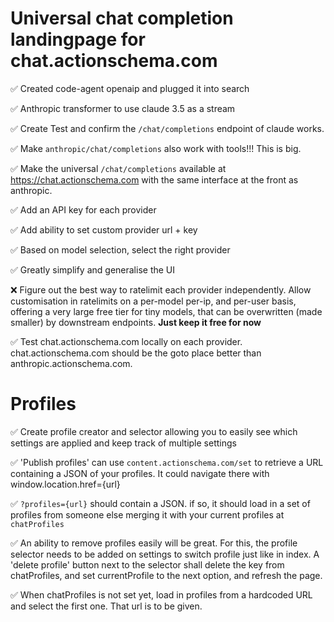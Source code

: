 # Universal chat completion landingpage for chat.actionschema.com

✅ Created code-agent openaip and plugged it into search

✅ Anthropic transformer to use claude 3.5 as a stream

✅ Create Test and confirm the `/chat/completions` endpoint of claude works.

✅ Make `anthropic/chat/completions` also work with tools!!! This is big.

✅ Make the universal `/chat/completions` available at https://chat.actionschema.com with the same interface at the front as anthropic.

✅ Add an API key for each provider

✅ Add ability to set custom provider url + key

✅ Based on model selection, select the right provider

✅ Greatly simplify and generalise the UI

❌ Figure out the best way to ratelimit each provider independently. Allow customisation in ratelimits on a per-model per-ip, and per-user basis, offering a very large free tier for tiny models, that can be overwritten (made smaller) by downstream endpoints. **Just keep it free for now**

✅ Test chat.actionschema.com locally on each provider. chat.actionschema.com should be the goto place better than anthropic.actionschema.com.

# Profiles

✅ Create profile creator and selector allowing you to easily see which settings are applied and keep track of multiple settings

✅ 'Publish profiles' can use `content.actionschema.com/set` to retrieve a URL containing a JSON of your profiles. It could navigate there with window.location.href={url}

✅ `?profiles={url}` should contain a JSON. if so, it should load in a set of profiles from someone else merging it with your current profiles at `chatProfiles`

✅ An ability to remove profiles easily will be great. For this, the profile selector needs to be added on settings to switch profile just like in index. A 'delete profile' button next to the selector shall delete the key from chatProfiles, and set currentProfile to the next option, and refresh the page.

✅ When chatProfiles is not set yet, load in profiles from a hardcoded URL and select the first one. That url is to be given.
